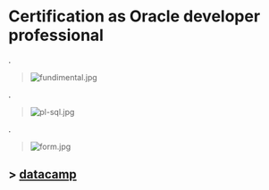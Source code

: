 

# Certification as Oracle developer professional

.

> ![fundimental.jpg](https://udacity-reviews-uploads.s3.us-west-2.amazonaws.com/_attachments/399095/1626345824/fundimental.jpg)


.

> ![pl-sql.jpg](https://udacity-reviews-uploads.s3.us-west-2.amazonaws.com/_attachments/399095/1626345838/pl-sql.jpg)


.


> ![form.jpg](https://udacity-reviews-uploads.s3.us-west-2.amazonaws.com/_attachments/399095/1626345843/form.jpg)




## > [datacamp](https://campus.datacamp.com/courses/introduction-to-sql/selecting-columns?ex=10)
